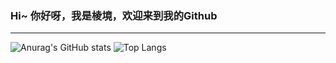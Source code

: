 ### Hi~ 你好呀，我是棱境，欢迎来到我的Github
---
<!--
**superlovelace/superlovelace** is a ✨ _special_ ✨ repository because its `README.md` (this file) appears on your GitHub profile.

Here are some ideas to get you started:

- 🔭 I’m currently working on ...
- 🌱 I’m currently learning ...
- 👯 I’m looking to collaborate on ...
- 🤔 I’m looking for help with ...
- 💬 Ask me about ...
- 📫 How to reach me: ...
- 😄 Pronouns: ...
- ⚡ Fun fact: ...
-->

<!--
<a href="https://github.com/superlovelace?tab=repositories">
    <img align="center" height="170" position="float" src="https://github-readme-stats-sigma-five.vercel.app/api?username=superlovelace&show_icons=true&layout=compact&title_color=5FABEE&icon_color=5FABEE&text_color=D6E7FF&bg_color=030314&border_color=D6E7FF"/>
</a>

<a href="https://github.com/superlovelace">
    <img align="center" height="170" position="float" src="https://github-readme-stats-sigma-five.vercel.app/api/top-langs/?username=superlovelace&layout=compact&title_color=5FABEE&icon_color=5FABEE&text_color=D6E7FF&bg_color=030314&border_color=D6E7FF"/>
</a>
-->
![Anurag's GitHub stats](https://github-readme-stats-sigma-five.vercel.app/api?username=superlovelace&count_private=true&show_icons=true&title_color=5FABEE&icon_color=5FABEE&text_color=D6E7FF&bg_color=030314&border_color=D6E7FF)
![Top Langs](https://github-readme-stats-sigma-five.vercel.app/api/top-langs/?username=superlovelace&layout=compact&title_color=5FABEE&icon_color=5FABEE&text_color=D6E7FF&bg_color=030314&border_color=D6E7FF)
